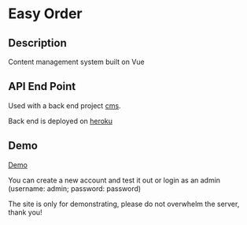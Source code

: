 # Easy Order

## Description

Content management system built on Vue

## API End Point

Used with a back end project [cms](https://github.com/de2008de/cms-backend).

Back end is deployed on [heroku](https://cms-easyorder.herokuapp.com)

## Demo

[Demo](http://easyorder.senhung.net)

You can create a new account and test it out or login as an admin (username: admin; password: password)

The site is only for demonstrating, please do not overwhelm the server, thank you!
